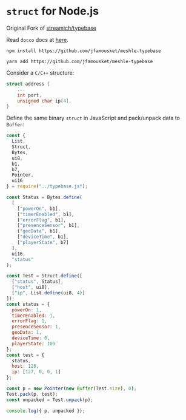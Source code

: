 # `struct` for Node.js

Original Fork of [streamich/typebase](https://github.com/streamich/typebase#readme)

Read `docco` docs at [here](https://jfamousket.github.io/meshle-typebase/).

```
npm install https://github.com/jfamousket/meshle-typebase
```

```
yarn add https://github.com/jfamousket/meshle-typebase
```

Consider a `C/C++` structure:

```c
struct address {
    ...
    int port,
    unsigned char ip[4],
}
```

Define the same binary `struct` in JavaScript and pack/unpack data to `Buffer`:

```js
const {
  List,
  Struct,
  Bytes,
  ui8,
  b1,
  b7,
  Pointer,
  ui16
} = require("../typebase.js");

const Status = Bytes.define(
  [
    ["powerOn", b1],
    ["timerEnabled", b1],
    ["errorFlag", b1],
    ["presenceSensor", b1],
    ["geoData", b1],
    ["deviceTime", b1],
    ["playerState", b7]
  ],
  ui16,
  "status"
);

const Test = Struct.define([
  ["status", Status],
  ["host", ui8],
  ["ip", List.define(ui8, 4)]
]);
const status = {
  powerOn: 1,
  timerEnabled: 1,
  errorFlag: 1,
  presenceSensor: 1,
  geoData: 1,
  deviceTime: 0,
  playerState: 100
};
const test = {
  status,
  host: 128,
  ip: [127, 0, 0, 1]
};

const p = new Pointer(new Buffer(Test.size), 0);
Test.pack(p, test);
const unpacked = Test.unpack(p);

console.log({ p, unpacked });
```
